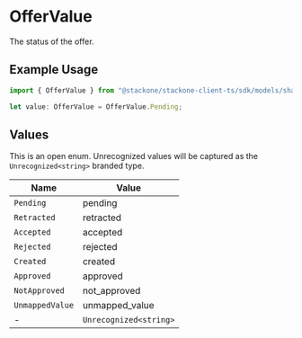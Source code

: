 # OfferValue

The status of the offer.

## Example Usage

```typescript
import { OfferValue } from "@stackone/stackone-client-ts/sdk/models/shared";

let value: OfferValue = OfferValue.Pending;
```

## Values

This is an open enum. Unrecognized values will be captured as the `Unrecognized<string>` branded type.

| Name                   | Value                  |
| ---------------------- | ---------------------- |
| `Pending`              | pending                |
| `Retracted`            | retracted              |
| `Accepted`             | accepted               |
| `Rejected`             | rejected               |
| `Created`              | created                |
| `Approved`             | approved               |
| `NotApproved`          | not_approved           |
| `UnmappedValue`        | unmapped_value         |
| -                      | `Unrecognized<string>` |